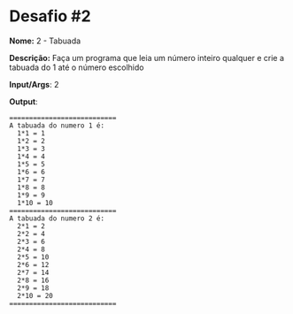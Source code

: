 # Desafio #2

**Nome:** 2 - Tabuada


**Descrição:** Faça um programa que leia um número inteiro qualquer e crie a tabuada do 1 até o número escolhido

**Input/Args**: 2

**Output**: 

```
===========================
A tabuada do numero 1 é: 
  1*1 = 1
  1*2 = 2
  1*3 = 3
  1*4 = 4
  1*5 = 5
  1*6 = 6
  1*7 = 7
  1*8 = 8
  1*9 = 9
  1*10 = 10
===========================
A tabuada do numero 2 é: 
  2*1 = 2
  2*2 = 4
  2*3 = 6
  2*4 = 8
  2*5 = 10
  2*6 = 12
  2*7 = 14
  2*8 = 16
  2*9 = 18
  2*10 = 20
===========================
```
